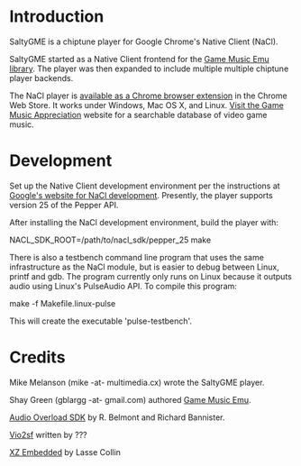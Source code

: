 # Introduction
SaltyGME is a chiptune player for Google Chrome's Native Client (NaCl).

SaltyGME started as a Native Client frontend for the
[Game Music Emu library](http://www.slack.net/~ant/libs/audio.html). The 
player was then expanded to include multiple multiple chiptune
player backends.

The NaCl player is [available as a Chrome browser extension](https://chrome.google.com/webstore/detail/leooadmebmmjogbfhdcbfldndllfkhpg) in the Chrome Web Store.
It works under Windows, Mac OS X, and Linux. [Visit the Game Music Appreciation](http://gamemusic.multimedia.cx/)
website for a searchable database of video game music.

# Development
Set up the Native Client development environment per the instructions at
[Google's website for NaCl development](https://developers.google.com/native-client/).
Presently, the player supports version 25 of the Pepper API.

After installing the NaCl development environment, build the player with:

NACL_SDK_ROOT=/path/to/nacl_sdk/pepper_25 make

There is also a testbench command line program that uses the same infrastructure
as the NaCl module, but is easier to debug between Linux, printf and gdb. The
program currently only runs on Linux because it outputs audio using Linux's
PulseAudio API. To compile this program:

make -f Makefile.linux-pulse

This will create the executable 'pulse-testbench'.

# Credits
Mike Melanson (mike -at- multimedia.cx) wrote the SaltyGME player.

Shay Green (gblargg -at- gmail.com) authored [Game Music Emu](http://www.slack.net/~ant/libs/audio.html).

[Audio Overload SDK](http://rbelmont.mameworld.info/?page_id=221) by R. Belmont and Richard Bannister.

[Vio2sf](http://www.zophar.net/utilities/2sf/vio2sf.html) written by ???

[XZ Embedded](http://tukaani.org/xz/embedded.html) by Lasse Collin
